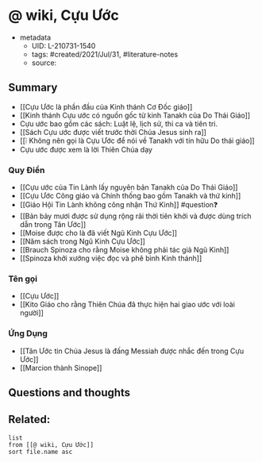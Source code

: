 # @ wiki, Cựu Ước


- metadata
	- UID: L-210731-1540
	- tags: #created/2021/Jul/31, #literature-notes 
	- source: 

## Summary
- [[Cựu Ước là phần đầu của Kinh thánh Cơ Đốc giáo]]
- [[Kinh thánh Cựu ước có nguồn gốc từ kinh Tanakh của Do Thái Giáo]]
- Cựu ước bao gồm các sách: Luật lệ, lịch sử, thi ca và tiên tri.
- [[Sách Cựu ước được viết trước thời Chúa Jesus sinh ra]]
- [[❕ Không nên gọi là Cựu Ước để nói về Tanakh với tín hữu Do thái giáo]]
- Cựu ước được xem là lời Thiên Chúa dạy

### Quy Điển
- [[Cựu ước của Tin Lành lấy nguyên bản Tanakh của Do Thái Giáo]]
- [[Cựu Ước Công giáo và Chính thống bao gồm Tanakh và thứ kinh]]
- [[Giáo Hội Tin Lành không công nhận Thứ Kinh]] #question❓ 
- [[Bản bảy mươi được sử dụng rộng rãi thời tiên khởi và được dùng trích dẫn trong Tân Ước]]
- [[Moise được cho là đã viết Ngũ Kinh Cựu Ước]]
- [[Năm sách trong Ngũ Kinh Cựu Ước]]
- [[Brauch Spinoza cho rằng Moise không phải tác giả Ngũ Kinh]]
- [[Spinoza khởi xướng việc đọc và phê bình Kinh thánh]]
### Tên gọi
- [[Cựu Ước]]
- [[Kito Giáo cho rằng Thiên Chúa đã thực hiện hai giao ước với loài người]]

### Ứng Dụng

- [[Tân Ước tin Chúa Jesus là đấng Messiah được nhắc đến trong Cựu Ước]]
- [[Marcion thành Sinope]]

## Questions and thoughts


## Related:
```dataview
list
from [[@ wiki, Cựu Ước]]
sort file.name asc
```
